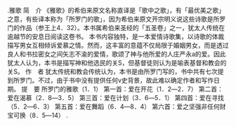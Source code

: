 .雅歌 
简　介 
《雅歌》的希伯来原文名称直译是「歌中之歌」，有「最优美之歌」之意，有些译本称为「所罗门的歌」，因为希伯来原文开宗明义说这些诗歌是所罗门的作品（参王上4．32）。本书属希伯来圣经的「五圣卷」之一，犹太人传统在逾越节的安息日阅读这卷书。 
本书内容独特，是一本爱情诗歌集，以诗歌的体裁描写男女互相倾诉爱慕之情。然而，这丰富的意蕴不仅局限于婚姻男女，而是透过良人和书拉密女之间矢志不渝的爱情，歌颂了神与他所爱的人庄严永a的爱。因此犹太人认为，本书是描写神和他选民的关S，但基督徒则认为是喻表基督和教会的关S。 
作　者 
犹太传统和教会传统认为，本书是由所罗门写的，书中共有七次提到所罗门。不过，由于书中没有提供任何v史背景，故此难以确定作者和写作日期。 
提　要 
所罗门的雅歌（1．1） 
第一首：爱在开花（1．2―2．7） 
第二首：爱在渴慕（2．8―3．5） 
第三首：爱在计划（3．6―5．1） 
第四首：爱在寻找（5．2―6．3） 
第五首：爱在舞蹈（6．4―8．4） 
第六首：爱之坚强非任何财宝可换（8．5―14） 
.
